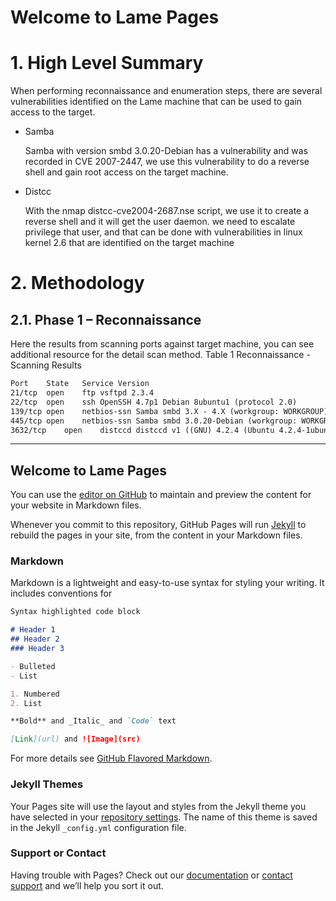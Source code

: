 # Welcome to Lame Pages
# 1.	High Level Summary
When performing reconnaissance and enumeration steps, there are several vulnerabilities identified on the Lame machine that can be used to gain access to the target.
- Samba
  
  Samba with version smbd 3.0.20-Debian has a vulnerability and was recorded in CVE 2007-2447, we use this vulnerability to do a reverse shell and gain root access on the target machine.
- Distcc
  
  With the nmap distcc-cve2004-2687.nse script, we use it to create a reverse shell and it will get the user daemon. we need to escalate privilege that user, and that can be done with vulnerabilities in linux kernel 2.6 that are identified on the target machine
  
# 2.	Methodology 
## 2.1.	Phase 1 – Reconnaissance
Here the results from scanning ports against target machine, you can see additional resource for the detail scan method.
Table 1 Reconnaissance - Scanning Results
```markdown
Port	State	Service	Version
21/tcp	open	ftp	vsftpd 2.3.4
22/tcp	open	ssh	OpenSSH 4.7p1 Debian 8ubuntu1 (protocol 2.0)
139/tcp	open	netbios-ssn	Samba smbd 3.X - 4.X (workgroup: WORKGROUP)
445/tcp	open	netbios-ssn	Samba smbd 3.0.20-Debian (workgroup: WORKGROUP)
3632/tcp	open	distccd	distccd v1 ((GNU) 4.2.4 (Ubuntu 4.2.4-1ubuntu4))
```
-------------------------------------------------------------------------
## Welcome to Lame Pages

You can use the [editor on GitHub](https://github.com/imamrahman15/OSCP_preparation/edit/master/README.md) to maintain and preview the content for your website in Markdown files.

Whenever you commit to this repository, GitHub Pages will run [Jekyll](https://jekyllrb.com/) to rebuild the pages in your site, from the content in your Markdown files.

### Markdown

Markdown is a lightweight and easy-to-use syntax for styling your writing. It includes conventions for

```markdown
Syntax highlighted code block

# Header 1
## Header 2
### Header 3

- Bulleted
- List

1. Numbered
2. List

**Bold** and _Italic_ and `Code` text

[Link](url) and ![Image](src)
```

For more details see [GitHub Flavored Markdown](https://guides.github.com/features/mastering-markdown/).

### Jekyll Themes

Your Pages site will use the layout and styles from the Jekyll theme you have selected in your [repository settings](https://github.com/imamrahman15/OSCP_preparation/settings). The name of this theme is saved in the Jekyll `_config.yml` configuration file.

### Support or Contact

Having trouble with Pages? Check out our [documentation](https://help.github.com/categories/github-pages-basics/) or [contact support](https://github.com/contact) and we’ll help you sort it out.

